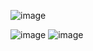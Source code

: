 ![image](https://github.com/user-attachments/assets/31777439-e6c9-4839-9afb-24e5fe3349a5)

![image](https://github.com/user-attachments/assets/25a02bad-f42b-4807-bd98-7dc99585e37a)
![image](https://github.com/user-attachments/assets/ebd4a416-681f-4c60-ae63-c458f523bbcc)
